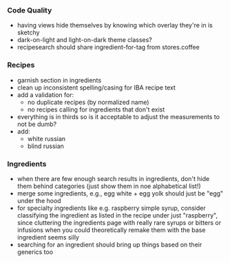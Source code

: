 ### Code Quality
- having views hide themselves by knowing which overlay they're in is sketchy
- dark-on-light and light-on-dark theme classes?
- recipesearch should share ingredient-for-tag from stores.coffee

### Recipes
- garnish section in ingredients
- clean up inconsistent spelling/casing for IBA recipe text
- add a validation for:
  - no duplicate recipes (by normalized name)
  - no recipes calling for ingredients that don't exist
- everything is in thirds so is it acceptable to adjust the measurements to not be dumb?
- add:
  - white russian
  - blind russian

### Ingredients
- when there are few enough search results in ingredients, don't hide them behind categories (just show them in noe alphabetical list!)
- merge some ingredients, e.g., egg white + egg yolk should just be "egg" under the hood
- for specialty ingredients like e.g. raspberry simple syrup, consider classifying the ingredient as listed in the recipe under just "raspberry", since cluttering the ingredients page with really rare syrups or bitters or infusions when you could theoretically remake them with the base ingredient seems silly
- searching for an ingredient should bring up things based on their generics too
